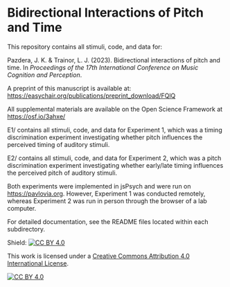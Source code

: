 # Bidirectional Interactions of Pitch and Time

This repository contains all stimuli, code, and data for:

Pazdera, J. K. &amp; Trainor, L. J. (2023). Bidirectional interactions of pitch and time. In _Proceedings of the 17th International Conference on Music Cognition and Perception_.

A preprint of this manuscript is available at: <https://easychair.org/publications/preprint_download/FQlQ>

All supplemental materials are available on the Open Science Framework at <https://osf.io/3ahxe/>

E1/ contains all stimuli, code, and data for Experiment 1, which was a timing discrimination experiment investigating whether pitch influences the perceived timing of auditory stimuli.

E2/ contains all stimuli, code, and data for Experiment 2, which was a pitch discrimination experiment investigating whether early/late timing influences the perceived pitch of auditory stimuli.

Both experiments were implemented in jsPsych and were run on <https://pavlovia.org>. However, Experiment 1 was conducted remotely, whereas Experiment 2 was run in person through the browser of a lab computer.

For detailed documentation, see the README files located within each subdirectory.

Shield: [![CC BY 4.0][cc-by-shield]][cc-by]

This work is licensed under a
[Creative Commons Attribution 4.0 International License][cc-by].

[![CC BY 4.0][cc-by-image]][cc-by]

[cc-by]: http://creativecommons.org/licenses/by/4.0/
[cc-by-image]: https://i.creativecommons.org/l/by/4.0/88x31.png
[cc-by-shield]: https://img.shields.io/badge/License-CC%20BY%204.0-lightgrey.svg
